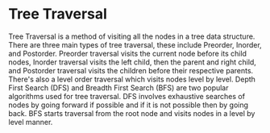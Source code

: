 # Tree Traversal

Tree Traversal is a method of visiting all the nodes in a tree data structure. There are three main types of tree traversal, these include Preorder, Inorder, and Postorder. Preorder traversal visits the current node before its child nodes, Inorder traversal visits the left child, then the parent and right child, and Postorder traversal visits the children before their respective parents. There's also a level order traversal which visits nodes level by level. Depth First Search (DFS) and Breadth First Search (BFS) are two popular algorithms used for tree traversal. DFS involves exhaustive searches of nodes by going forward if possible and if it is not possible then by going back. BFS starts traversal from the root node and visits nodes in a level by level manner.